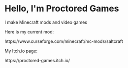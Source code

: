 <H1>Hello, I'm Proctored Games</H1>
<p>I make Minecraft mods and video games</p>
Here is my current mod:
<p>https://www.curseforge.com/minecraft/mc-mods/saltcraft</p>
My Itch.io page:
<p>https://proctored-games.itch.io/</p>
